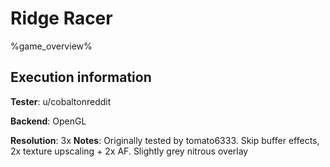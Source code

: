# Ridge Racer 

%game_overview%

## Execution information

**Tester**: u/cobaltonreddit

**Backend**: OpenGL

**Resolution**: 3x
**Notes**: Originally tested by tomato6333. Skip buffer effects, 2x texture upscaling + 2x AF. Slightly grey nitrous overlay